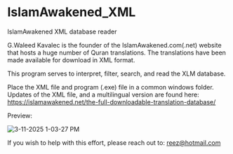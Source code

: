 # IslamAwakened_XML
IslamAwakened XML database reader

G.Waleed Kavalec is the founder of the IslamAwakened.com(.net) website that hosts a huge number of Quran translations.
The translations have been made available for download in XML format. 

This program serves to interpret, filter, search, and read the XLM database.

Place the XML file and program (.exe) file in a common windows folder.
Updates of the XML file, and a multilingual version are found here:
https://islamawakened.net/the-full-downloadable-translation-database/

Preview:

![3-11-2025 1-03-27 PM](https://github.com/user-attachments/assets/646bb0bc-863b-4253-bbca-1567071c06ca)

If you wish to help with this effort, please reach out to:  reez@hotmail.com
